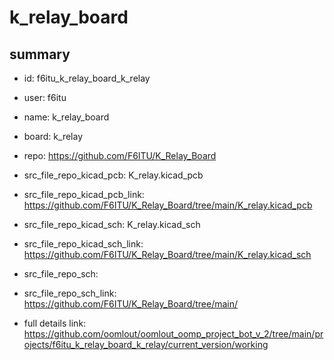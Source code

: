 # k_relay_board
 
## summary 
* id: f6itu_k_relay_board_k_relay
* user: f6itu
* name: k_relay_board
* board: k_relay
* repo: https://github.com/F6ITU/K_Relay_Board
* src_file_repo_kicad_pcb: K_relay.kicad_pcb
* src_file_repo_kicad_pcb_link: https://github.com/F6ITU/K_Relay_Board/tree/main/K_relay.kicad_pcb
* src_file_repo_kicad_sch: K_relay.kicad_sch
* src_file_repo_kicad_sch_link: https://github.com/F6ITU/K_Relay_Board/tree/main/K_relay.kicad_sch

* src_file_repo_sch: 
* src_file_repo_sch_link: https://github.com/F6ITU/K_Relay_Board/tree/main/
* full details link: https://github.com/oomlout/oomlout_oomp_project_bot_v_2/tree/main/projects/f6itu_k_relay_board_k_relay/current_version/working  






